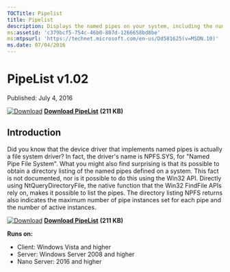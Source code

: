 ```yaml
--- 
TOCTitle: Pipelist
title: Pipelist
description: Displays the named pipes on your system, including the number of maximum instances and active instances for each pipe.
ms:assetid: 'c379bcf5-754c-46b0-807d-1266658bd8be'
ms:mtpsurl: 'https://technet.microsoft.com/en-us/Dd581625(v=MSDN.10)'
ms.date: 07/04/2016
---
```


PipeList v1.02
==============

Published: July 4, 2016

[![Download](/media/landing/sysinternals/download_sm.png)](https://download.sysinternals.com/files/PipeList.zip) [**Download PipeList**](https://download.sysinternals.com/files/PipeList.zip) **(211 KB)**


## Introduction 

Did you know that the device driver that implements named pipes is
actually a file system driver? In fact, the driver's name is NPFS.SYS,
for "Named Pipe File System". What you might also find surprising is
that its possible to obtain a directory listing of the named pipes
defined on a system. This fact is not documented, nor is it possible to
do this using the Win32 API. Directly using NtQueryDirectoryFile, the
native function that the Win32 FindFile APIs rely on, makes it possible
to list the pipes. The directory listing NPFS returns also indicates the
maximum number of pipe instances set for each pipe and the number of
active instances.

[![Download](/media/landing/sysinternals/download_sm.png)](https://download.sysinternals.com/files/PipeList.zip) [**Download PipeList**](https://download.sysinternals.com/files/PipeList.zip) **(211 KB)**

**Runs on:**

-   Client: Windows Vista and higher
-   Server: Windows Server 2008 and higher
-   Nano Server: 2016 and higher



